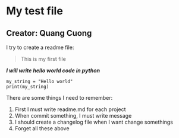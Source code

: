 # My test file
## Creator: Quang Cuong


I try to create a readme file:
> This is my first file

**_I will write hello world code in python_**
```
my_string = "Hello world"
print(my_string)

```

There are some things I need to remember:
1. First I must write readme.md for each project
2. When commit something, I must write message
3. I should create a changelog file when I want change somethings
4. Forget all these above
